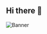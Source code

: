 ## Hi there 👋


![Banner](![Image](https://github.com/user-attachments/assets/75bed810-ffe8-4b87-a473-054b9fc7e86f))  


